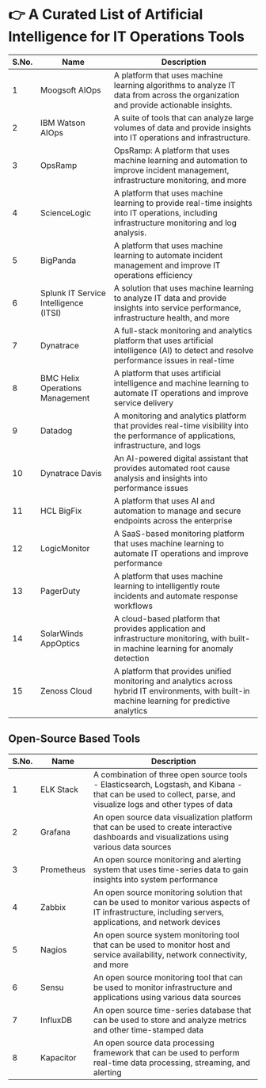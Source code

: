 # 👉 A Curated List of Artificial Intelligence for IT Operations Tools

| S.No. | Name                                    | Description              | 
|-------| ------------------------------------------------------- | ------------------------- | 
| 1| Moogsoft AIOps                                            | A platform that uses machine learning algorithms to analyze IT data from across the organization and provide actionable insights.    | 
| 2 | IBM Watson AIOps | A suite of tools that can analyze large volumes of data and provide insights into IT operations and infrastructure. |
| 3 | OpsRamp|  OpsRamp: A platform that uses machine learning and automation to improve incident management, infrastructure monitoring, and more |
| 4 | ScienceLogic| A platform that uses machine learning to provide real-time insights into IT operations, including infrastructure monitoring and log analysis.
| 5 | BigPanda | A platform that uses machine learning to automate incident management and improve IT operations efficiency |
| 6 | Splunk IT Service Intelligence (ITSI) | A solution that uses machine learning to analyze IT data and provide insights into service performance, infrastructure health, and more |
| 7 | Dynatrace | A full-stack monitoring and analytics platform that uses artificial intelligence (AI) to detect and resolve performance issues in real-time |
| 8| BMC Helix Operations Management | A platform that uses artificial intelligence and machine learning to automate IT operations and improve service delivery |
|9 | Datadog | A monitoring and analytics platform that provides real-time visibility into the performance of applications, infrastructure, and logs |
| 10 | Dynatrace Davis | An AI-powered digital assistant that provides automated root cause analysis and insights into performance issues |
| 11| HCL BigFix | A platform that uses AI and automation to manage and secure endpoints across the enterprise |
| 12 | LogicMonitor |A SaaS-based monitoring platform that uses machine learning to automate IT operations and improve performance |
| 13 | PagerDuty |A platform that uses machine learning to intelligently route incidents and automate response workflows |
| 14 | SolarWinds AppOptics |  A cloud-based platform that provides application and infrastructure monitoring, with built-in machine learning for anomaly detection |
| 15 | Zenoss Cloud | A platform that provides unified monitoring and analytics across hybrid IT environments, with built-in machine learning for predictive analytics |

## Open-Source Based Tools


| S.No. | Name                                    | Description              | 
|-------| ------------------------------------------------------- | ------------------------- | 
| 1| ELK Stack | A combination of three open source tools - Elasticsearch, Logstash, and Kibana - that can be used to collect, parse, and visualize logs and other types of data |
| 2| Grafana | An open source data visualization platform that can be used to create interactive dashboards and visualizations using various data sources |
| 3| Prometheus | An open source monitoring and alerting system that uses time-series data to gain insights into system performance |
| 4 | Zabbix |  An open source monitoring solution that can be used to monitor various aspects of IT infrastructure, including servers, applications, and network devices |
| 5 | Nagios | An open source system monitoring tool that can be used to monitor host and service availability, network connectivity, and more |
| 6 | Sensu |  An open source monitoring tool that can be used to monitor infrastructure and applications using various data sources |
| 7 | InfluxDB |  An open source time-series database that can be used to store and analyze metrics and other time-stamped data |
| 8 | Kapacitor | An open source data processing framework that can be used to perform real-time data processing, streaming, and alerting |
